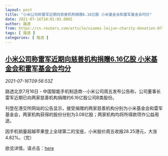 ```yaml
---
layout: post
title: "小米公司称雷军近期向慈善机构捐赠6.16亿股 小米基金会和雷军基金会均分"
date: 2021-07-16T10:01:03.000Z
author: 路透
from: https://cn.reuters.com/article/xiaomi-leijun-charity-donation-0716-idCNKBS2EM0X8
tags: [ 路透 ]
categories: [ 路透 ]
---
```

<!--1626429663000-->
[小米公司称雷军近期向慈善机构捐赠6.16亿股 小米基金会和雷军基金会均分](https://cn.reuters.com/article/xiaomi-leijun-charity-donation-0716-idCNKBS2EM0X8)
------

<div>
<div><i>2021-07-16T09:56:53Z</i></div><p>路透北京7月16日 - 中国智能手机制造商--小米公司周五发布公告称，公司董事长雷军近期已向两家慈善机构捐赠约6.16亿股公司B类股份。</p><p>刊登在港交所网站的公告显示，接受捐赠的两家慈善机构分别为小米基金会和雷军基金会，两家机构获得的股份分别为3.08亿股；两家机构均将所得款项作公益用途。</p><p>因手机销量超越苹果登上全球第二的宝座，小米股价周五收报28.25港元，大涨4.82%。（完）</p><p>欲览详情，请点击：<a href="https://www1.hkexnews.hk/listedco/listconews/sehk/2021/0716/2021071600572_c.pdf">here</a></p>
</div>
